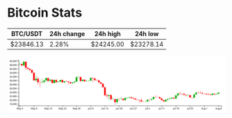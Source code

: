 # Bitcoin Stats

BTC/USDT|24h change|24h high|24h low|
|---|---|---|---|
|$23846.13|2.28%|$24245.00|$23278.14|

<img src="./chart.svg">
